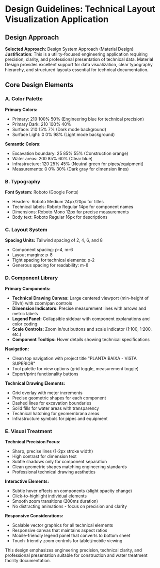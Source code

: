 # Design Guidelines: Technical Layout Visualization Application

## Design Approach
**Selected Approach:** Design System Approach (Material Design)
**Justification:** This is a utility-focused engineering application requiring precision, clarity, and professional presentation of technical data. Material Design provides excellent support for data visualization, clear typography hierarchy, and structured layouts essential for technical documentation.

## Core Design Elements

### A. Color Palette
**Primary Colors:**
- Primary: 210 100% 50% (Engineering blue for technical precision)
- Primary Dark: 210 100% 40%
- Surface: 210 15% 7% (Dark mode background)
- Surface Light: 0 0% 98% (Light mode background)

**Semantic Colors:**
- Excavation boundary: 25 85% 55% (Construction orange)
- Water areas: 200 85% 60% (Clear blue)
- Infrastructure: 120 25% 45% (Neutral green for pipes/equipment)
- Measurements: 0 0% 30% (Dark gray for dimension lines)

### B. Typography
**Font System:** Roboto (Google Fonts)
- Headers: Roboto Medium 24px/20px for titles
- Technical labels: Roboto Regular 14px for component names
- Dimensions: Roboto Mono 12px for precise measurements
- Body text: Roboto Regular 16px for descriptions

### C. Layout System
**Spacing Units:** Tailwind spacing of 2, 4, 6, and 8
- Component spacing: p-4, m-6
- Layout margins: p-8
- Tight spacing for technical elements: p-2
- Generous spacing for readability: m-8

### D. Component Library

**Primary Components:**
- **Technical Drawing Canvas:** Large centered viewport (min-height of 70vh) with zoom/pan controls
- **Dimension Indicators:** Precise measurement lines with arrows and metric labels
- **Legend Panel:** Collapsible sidebar with component explanations and color coding
- **Scale Controls:** Zoom in/out buttons and scale indicator (1:100, 1:200, etc.)
- **Component Tooltips:** Hover details showing technical specifications

**Navigation:**
- Clean top navigation with project title "PLANTA BAIXA - VISTA SUPERIOR"
- Tool palette for view options (grid toggle, measurement toggle)
- Export/print functionality buttons

**Technical Drawing Elements:**
- Grid overlay with meter increments
- Precise geometric shapes for each component
- Dashed lines for excavation boundaries
- Solid fills for water areas with transparency
- Technical hatching for geomembrana areas
- Infrastructure symbols for pipes and equipment

### E. Visual Treatment
**Technical Precision Focus:**
- Sharp, precise lines (1-2px stroke width)
- High contrast for dimension text
- Subtle shadows only for component separation
- Clean geometric shapes matching engineering standards
- Professional technical drawing aesthetics

**Interactive Elements:**
- Subtle hover effects on components (slight opacity change)
- Click-to-highlight individual elements
- Smooth zoom transitions (200ms duration)
- No distracting animations - focus on precision and clarity

**Responsive Considerations:**
- Scalable vector graphics for all technical elements
- Responsive canvas that maintains aspect ratios
- Mobile-friendly legend panel that converts to bottom sheet
- Touch-friendly zoom controls for tablet/mobile viewing

This design emphasizes engineering precision, technical clarity, and professional presentation suitable for construction and water treatment facility documentation.